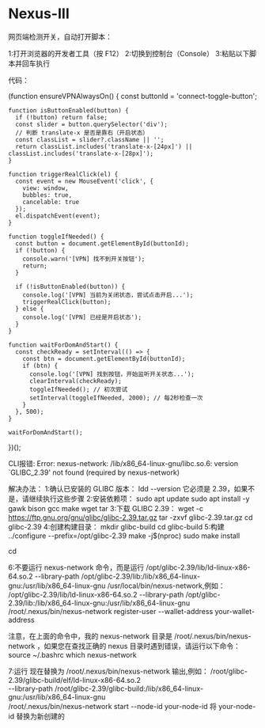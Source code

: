 # Nexus-III

网页端检测开关，自动打开脚本：

1:打开浏览器的开发者工具（按 F12）
2:切换到控制台（Console）
3:粘贴以下脚本并回车执行

代码：

  (function ensureVPNAlwaysOn() {
    const buttonId = 'connect-toggle-button';
  
    function isButtonEnabled(button) {
      if (!button) return false;
      const slider = button.querySelector('div');
      // 判断 translate-x 是否是靠右（开启状态）
      const classList = slider?.className || '';
      return classList.includes('translate-x-[24px]') || classList.includes('translate-x-[28px]');
    }
  
    function triggerRealClick(el) {
      const event = new MouseEvent('click', {
        view: window,
        bubbles: true,
        cancelable: true
      });
      el.dispatchEvent(event);
    }
  
    function toggleIfNeeded() {
      const button = document.getElementById(buttonId);
      if (!button) {
        console.warn('[VPN] 找不到开关按钮');
        return;
      }
  
      if (!isButtonEnabled(button)) {
        console.log('[VPN] 当前为关闭状态，尝试点击开启...');
        triggerRealClick(button);
      } else {
        console.log('[VPN] 已经是开启状态');
      }
    }
  
    function waitForDomAndStart() {
      const checkReady = setInterval(() => {
        const btn = document.getElementById(buttonId);
        if (btn) {
          console.log('[VPN] 找到按钮，开始监听开关状态...');
          clearInterval(checkReady);
          toggleIfNeeded(); // 初次尝试
          setInterval(toggleIfNeeded, 2000); // 每2秒检查一次
        }
      }, 500);
    }
  
    waitForDomAndStart();
  })();


CLI报错:
Error: nexus-network: /lib/x86_64-linux-gnu/libc.so.6: version `GLIBC_2.39' not found (required by nexus-network)

解决办法：
1:确认已安装的 GLIBC 版本：
ldd --version
它必须是 2.39，如果不是，请继续执行这些步骤
2:安装依赖项：
sudo apt update
sudo apt install -y gawk bison gcc make wget tar
3:下载 GLIBC 2.39：
wget -c https://ftp.gnu.org/gnu/glibc/glibc-2.39.tar.gz
tar -zxvf glibc-2.39.tar.gz
cd glibc-2.39
4:创建构建目录：
mkdir glibc-build
cd glibc-build
5:构建
../configure --prefix=/opt/glibc-2.39
make -j$(nproc)
sudo make install

cd

6:不要运行 nexus-network 命令，而是运行 /opt/glibc-2.39/lib/ld-linux-x86-64.so.2 --library-path /opt/glibc-2.39/lib:/lib/x86_64-linux-gnu:/usr/lib/x86_64-linux-gnu /usr/local/bin/nexus-network,例如：
/opt/glibc-2.39/lib/ld-linux-x86-64.so.2 --library-path /opt/glibc-2.39/lib:/lib/x86_64-linux-gnu:/usr/lib/x86_64-linux-gnu /root/.nexus/bin/nexus-network register-user --wallet-address your-wallet-address

注意，在上面的命令中，我的 nexus-network 目录是 /root/.nexus/bin/nexus-network ，如果您在查找正确的 nexus 目录时遇到错误，请运行以下命令：
source ~/.bashrc
which nexus-network

7:运行
现在替换为 /root/.nexus/bin/nexus-network 输出,例如：
/root/glibc-2.39/glibc-build/elf/ld-linux-x86-64.so.2 \
  --library-path /root/glibc-2.39/glibc-build:/lib/x86_64-linux-gnu:/usr/lib/x86_64-linux-gnu \
  /root/.nexus/bin/nexus-network start --node-id your-node-id
  将 your-node-id 替换为新创建的


